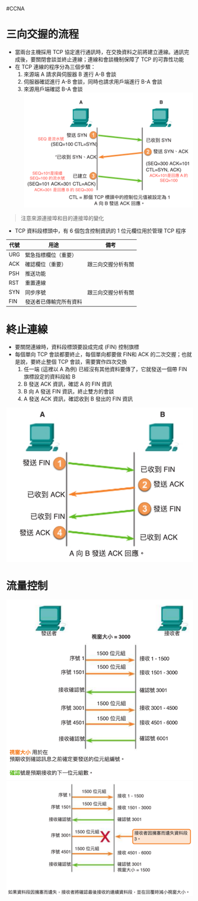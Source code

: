 #CCNA 

# 三向交握的流程

- 當兩台主機採用 TCP 協定進行通訊時，在交換資料之前將建立連線。通訊完成後，要關閉會談並終止連線；連線和會談機制保障了 TCP 的可靠性功能
- 在 TCP 連線的程序分為三個步驟：
	1. 來源端 A 請求與伺服器 B 進行 A-B 會談
	2. 伺服器確認進行 A-B 會談，同時也請求用戶端進行 B-A 會談
	3. 來源用戶端確認 B-A 會談
![](../img/Pasted%20image%2020201029223712.png)
> 注意來源連接埠和目的連接埠的變化

 - TCP 資料段標頭中，有 6 個包含控制資訊的 1 位元欄位用於管理 TCP 程序

代號 | 用途 | 備考
--- | --- | ---
URG | 緊急指標欄位（重要）|
ACK | 確認欄位（重要）| 跟三向交握分析有關
PSH | 推送功能 |
RST | 重置連線 |
SYN | 同步序號 | 跟三向交握分析有關
FIN | 發送者已傳輸完所有資料 |

# 終止連線

- 要關閉連線時，資料段標頭要設成完成 (FIN) 控制旗標
- 每個單向 TCP 會談都要終止，每個單向都要做 FIN和 ACK 的二次交握；也就是說，要終止整個 TCP 會談，需要實作四次交換
	1. 任一端 (這裡以 A 為例) 已經沒有其他資料要傳了，它就發送一個帶 FIN 旗標設定的資料段給 B
	2. B 發送 ACK 資訊，確認 A 的 FIN 資訊
	3. B 向 A 發送 FIN 資訊，終止雙方的會談
	4. A 發送 ACK 資訊，確認收到 B 發出的 FIN 資訊

![](../img/Pasted%20image%2020201029230713.png)

# 流量控制

![](../img/Pasted%20image%2020201029231755.png)![](../img/Pasted%20image%2020201029231904.png)